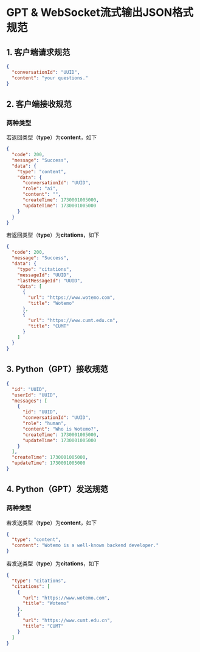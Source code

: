 # GPT & WebSocket流式输出JSON格式规范

## 1. 客户端请求规范

```json
{
  "conversationId": "UUID",
  "content": "your questions."
}
```

## 2. 客户端接收规范

### 两种类型

若返回类型（**type**）为**content**，如下

```json
{
  "code": 200,
  "message": "Success",
  "data": {
    "type": "content",
    "data": {
      "conversationId": "UUID",
      "role": "ai",
      "content": "",
      "createTime": 1730001005000,
      "updateTime": 1730001005000
    }
  }
}
```

若返回类型（**type**）为**citations**，如下

```json
{
  "code": 200,
  "message": "Success",
  "data": {
    "type": "citations",
    "messageId": "UUID",
    "lastMessageId": "UUID",
    "data": [
      {
        "url": "https://www.wotemo.com",
        "title": "Wotemo"
      },
      {
        "url": "https://www.cumt.edu.cn",
        "title": "CUMT"
      }
    ]
  }
}
```

## 3. Python（GPT）接收规范

```json
{
  "id": "UUID",
  "userId": "UUID",
  "messages": [
    {
      "id": "UUID",
      "conversationId": "UUID",
      "role": "human",
      "content": "Who is Wotemo?",
      "createTime": 1730001005000,
      "updateTime": 1730001005000
    }
  ],
  "createTime": 1730001005000,
  "updateTime": 1730001005000
}
```

## 4. Python（GPT）发送规范

### 两种类型

若发送类型（**type**）为**content**，如下

```json
{
  "type": "content",
  "content": "Wotemo is a well-known backend developer."
}
```

若发送类型（**type**）为**citations**，如下

```json
{
  "type": "citations",
  "citations": [
    {
      "url": "https://www.wotemo.com",
      "title": "Wotemo"
    },
    {
      "url": "https://www.cumt.edu.cn",
      "title": "CUMT"
    }
  ]
}
```
